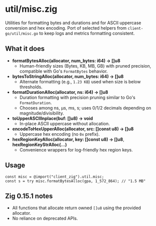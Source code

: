 # util/misc.zig

Utilities for formatting bytes and durations and for ASCII uppercase conversion and hex encoding.
Port of selected helpers from `client-go/util/misc.go` to keep logs and metrics formatting consistent.

## What it does
- **formatBytesAlloc(allocator, num_bytes: i64) -> []u8**
  - Human-friendly sizes (Bytes, KB, MB, GB) with pruned precision, compatible with Go's `FormatBytes` behavior.
- **bytesToStringAlloc(allocator, num_bytes: i64) -> []u8**
  - Alternate formatting (e.g., `1.23 KB`) used when size is below thresholds.
- **formatDurationAlloc(allocator, ns: i64) -> []u8**
  - Duration formatting with precision pruning similar to Go's `FormatDuration`.
  - Chooses among ns, µs, ms, s; uses 0/1/2 decimals depending on magnitude/divisibility.
- **toUpperASCIIInplace(buf: []u8) -> void**
  - In-place ASCII uppercase without allocation.
- **encodeToHexUpperAlloc(allocator, src: []const u8) -> []u8**
  - Uppercase hex encoding (no `0x` prefix).
- **hexRegionKeyAlloc(allocator, key: []const u8) -> []u8**, **hexRegionKeyStrAlloc(...)**
  - Convenience wrappers for log-friendly hex region keys.

## Usage
```zig
const misc = @import("client_zig").util.misc;
const s = try misc.formatBytesAlloc(gpa, 1_572_864); // "1.5 MB"
```

## Zig 0.15.1 notes
- All functions that allocate return owned `[]u8` using the provided allocator.
- No reliance on deprecated APIs.
